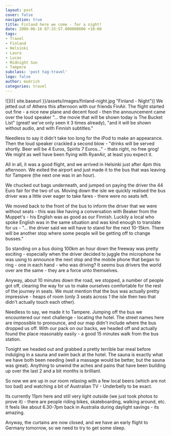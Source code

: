 ```yaml
---
layout: post
cover: false
navigation: true
title: Finland here we come - for a night!
date: 2008-06-16 07:33:57.000000000 +10:00
tags: 
- Travel
- Finland
- Helsinki
- Laura
- Lucas
- Midnight Sun
- Tampere
subclass: 'post tag-travel'
logo: false
author: modrich
categories: travel
---
```


![]({{ site.baseurl }}/assets/images/finland-night.jpg "Finland - Night")]
We jetted out of Athens this afternoon with our friends FinAir. The flight started out fine - a nice new plane and decent food - then the announcement came over the loud speaker "... the movie that will be shown today is The Bucket List" (great! we've only seen it 3 times already), "and it will be shown without audio, and with Finnish subtitles."

Needless to say it didn't take too long for the iPod to make an appearance. Then the loud speaker crackled a second blow - "drinks will be served shortly. Beer will be 4 Euros, Spirits 7 Euros..." - thats right, no free grog! We might as well have been flying with RyanAir, at least you expect it.

All in all, it was a good flight, and we arrived in Helsinki just after 4pm this afternoon. We exited the airport and just made it to the bus that was leaving for Tampere (the next one was in an hour).

We chucked out bags underneath, and jumped on paying the driver the 44 Euro fair for the two of us. Moving down the isle we quickly realised the bus driver was a little over eager to take fares - there were no seats left.

We moved back to the front of the bus to inform the driver that we were without seats - this was like having a conversation with Beaker from the Muppet's - his English was as good as our Finnish. Luckily a local who spoke English was in the same situation and was kind enough to translate for us - "... the driver said we will have to stand for the next 10-15km. There will be another stop where some people will be getting off to change busses."

So standing on a bus doing 100km an hour down the freeway was pretty exciting - especially when the driver decided to juggle the microphone he was using to announce the next stop and the mobile phone that began to ring - one in each hand - who was driving? It seems bus drivers the world over are the same - they are a force unto themselves.

Anyway, about 10 minutes down the road, we stopped, a number of people got off, clearing the way for us to make ourselves comfortable for the rest of the journey in seats. We must mention that the bus was actually pretty impressive - heaps of room (only 3 seats across 1 the isle then two that didn't actually touch each other).

Needless to say, we made it to Tampere. Jumping off the bus we encountered our next challenge - locating the hotel. The street names here are impossible to pronounce, and our map didn't include where the bus dropped us off. With our pack on our backs, we headed off and actually found the place reasonably easily - a good 15 minutes walk from the bus station.

Tonight we headed out and grabbed a pretty terrible bar meal before indulging in a sauna and swim back at the hotel. The sauna is exactly what we have both been needing (well a massage would be better, but the sauna was great). Anything to unwind the aches and pains that have been building up over the last 2 and a bit months is brilliant.

So now we are up in our room relaxing with a few local beers (which are not too bad) and watching a bit of Australian TV - Underbelly to be exact.

Its currently 11pm here and still very light outside (we just took photos to prove it) - there are people riding bikes, skateboarding, walking around, etc. It feels like about 6.30-7pm back in Australia during daylight savings - its amazing.

Anyway, the curtains are now closed, and we have an early flight to Germany tomorrow, so we need to try to get some sleep.

